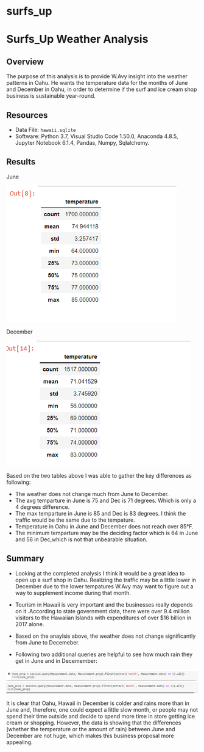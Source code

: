 # surfs_up

# Surfs_Up Weather Analysis

## Overview

The purpose of this analysis is to provide W.Avy insight into the weather patterns in Oahu. He wants the temperature data for the months of June and December in Oahu, in order to determine if the surf and ice cream shop business is sustainable year-round. 
 
## Resources 

* Data File: `hawaii.sqlite`
* Software:  Python 3.7, Visual Studio Code 1.50.0, Anaconda 4.8.5, Jupyter Notebook 6.1.4, Pandas, Numpy, Sqlalchemy. 

## Results

June

![image_June.PNG](https://github.com/Praveeja-Sasidharan-Suni/surfs_up/blob/main/Images/image_June.PNG?raw=true)

December

![image_Dec.PNG](https://github.com/Praveeja-Sasidharan-Suni/surfs_up/blob/main/Images/image_Dec.PNG?raw=true)

Based on  the two tables above I was able to gather the key differences as following:
- The weather does not change much from June to December.
- The avg temparture in June is 75 and Dec is 71 degrees. Which is only a 4 degrees difference. 
- The max temparture in June is 85 and Dec is 83 degrees. I think the traffic would be the same due to the tempature.
- Temperature in Oahu in June and December does not reach over 85°F.  
- The minimum temparture may be the deciding factor which is 64 in June and  56 in Dec,which is not that unbearable situation. 

## Summary

- Looking at the completed analysis I think it would be a great idea to open up a surf shop in Oahu. Realizing the traffic may be a little lower in December due to the 
lower tempatures W.Avy may want to figure out a way to supplement income during that month.

- Tourism in Hawaii is very important and the businesses really depends on it .According to state government data, there were over 9.4 million visitors to the Hawaiian
 Islands with expenditures of over $16 billion in 2017 alone.

- Based on the anaylsis above, the weather does not change significantly from June to Decemeber.

-  Following two additional queries are helpful to see how much rain they get in June and in Decemember:

![June_presc.PNG](https://github.com/Praveeja-Sasidharan-Suni/surfs_up/blob/main/Images/June_presc.PNG?raw=true)
![Dec_presc.PNG](https://github.com/Praveeja-Sasidharan-Suni/surfs_up/blob/main/Images/Dec_presc.PNG?raw=true)

It is clear that Oahu, Hawaii in December is colder and rains more than in June and, therefore, one could expect a little slow month, or people may not spend their time 
outside and decide to spend more time in store getting ice cream or shopping. 
However, the data is showing that the differences (whether the temperature or the amount of rain) between June and December are not huge, which makes this business 
proposal more appealing. 
